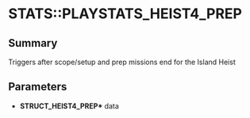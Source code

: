 # STATS::PLAYSTATS_HEIST4_PREP

## Summary
Triggers after scope/setup and prep missions end for the Island Heist

## Parameters
* **STRUCT_HEIST4_PREP\*** data